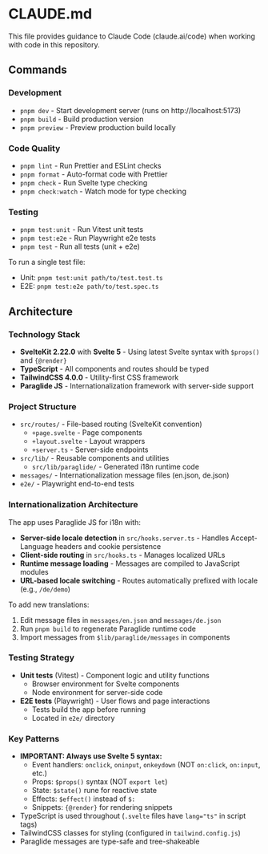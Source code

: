 # CLAUDE.md

This file provides guidance to Claude Code (claude.ai/code) when working with code in this repository.

## Commands

### Development
- `pnpm dev` - Start development server (runs on http://localhost:5173)
- `pnpm build` - Build production version
- `pnpm preview` - Preview production build locally

### Code Quality
- `pnpm lint` - Run Prettier and ESLint checks
- `pnpm format` - Auto-format code with Prettier
- `pnpm check` - Run Svelte type checking
- `pnpm check:watch` - Watch mode for type checking

### Testing
- `pnpm test:unit` - Run Vitest unit tests
- `pnpm test:e2e` - Run Playwright e2e tests
- `pnpm test` - Run all tests (unit + e2e)

To run a single test file:
- Unit: `pnpm test:unit path/to/test.test.ts`
- E2E: `pnpm test:e2e path/to/test.spec.ts`

## Architecture

### Technology Stack
- **SvelteKit 2.22.0** with **Svelte 5** - Using latest Svelte syntax with `$props()` and `{@render}`
- **TypeScript** - All components and routes should be typed
- **TailwindCSS 4.0.0** - Utility-first CSS framework
- **Paraglide JS** - Internationalization framework with server-side support

### Project Structure
- `src/routes/` - File-based routing (SvelteKit convention)
  - `+page.svelte` - Page components
  - `+layout.svelte` - Layout wrappers
  - `+server.ts` - Server-side endpoints
- `src/lib/` - Reusable components and utilities
  - `src/lib/paraglide/` - Generated i18n runtime code
- `messages/` - Internationalization message files (en.json, de.json)
- `e2e/` - Playwright end-to-end tests

### Internationalization Architecture
The app uses Paraglide JS for i18n with:
- **Server-side locale detection** in `src/hooks.server.ts` - Handles Accept-Language headers and cookie persistence
- **Client-side routing** in `src/hooks.ts` - Manages localized URLs
- **Runtime message loading** - Messages are compiled to JavaScript modules
- **URL-based locale switching** - Routes automatically prefixed with locale (e.g., `/de/demo`)

To add new translations:
1. Edit message files in `messages/en.json` and `messages/de.json`
2. Run `pnpm build` to regenerate Paraglide runtime code
3. Import messages from `$lib/paraglide/messages` in components

### Testing Strategy
- **Unit tests** (Vitest) - Component logic and utility functions
  - Browser environment for Svelte components
  - Node environment for server-side code
- **E2E tests** (Playwright) - User flows and page interactions
  - Tests build the app before running
  - Located in `e2e/` directory

### Key Patterns
- **IMPORTANT: Always use Svelte 5 syntax:**
  - Event handlers: `onclick`, `oninput`, `onkeydown` (NOT `on:click`, `on:input`, etc.)
  - Props: `$props()` syntax (NOT `export let`)
  - State: `$state()` rune for reactive state
  - Effects: `$effect()` instead of `$:`
  - Snippets: `{@render}` for rendering snippets
- TypeScript is used throughout (`.svelte` files have `lang="ts"` in script tags)
- TailwindCSS classes for styling (configured in `tailwind.config.js`)
- Paraglide messages are type-safe and tree-shakeable